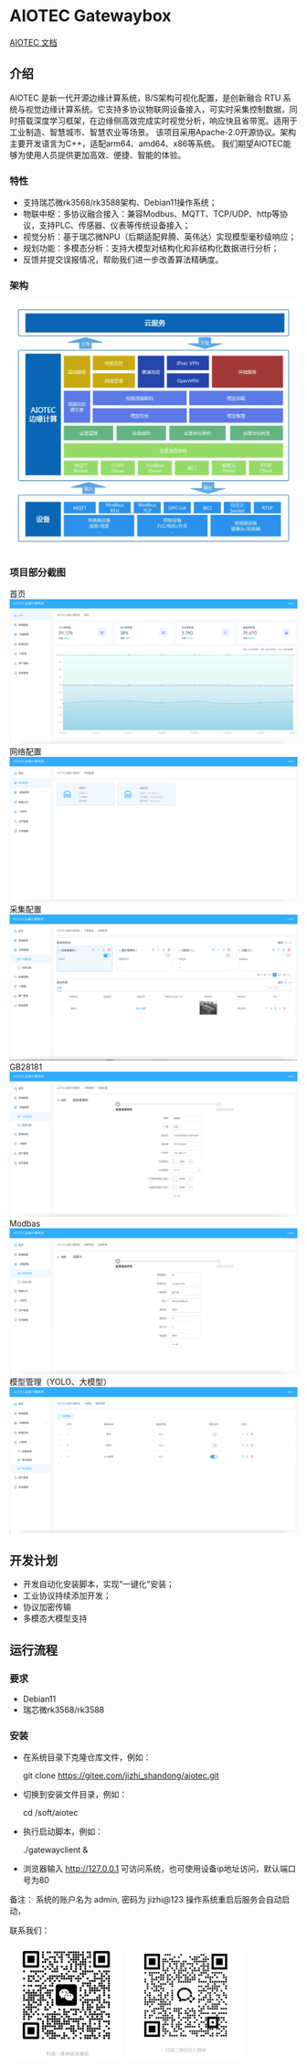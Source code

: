 #  AIOTEC Gatewaybox

[AIOTEC 文档](https://www.yuque.com/shiyuchuxin-ci5ex/wcu9oy)


## 介绍

AIOTEC 是新一代开源边缘计算系统，B/S架构可视化配置，是创新融合 RTU 系统与视觉边缘计算系统。它支持多协议物联网设备接入，可实时采集控制数据，同时搭载深度学习框架，在边缘侧高效完成实时视觉分析，响应快且省带宽。适用于工业制造、智慧城市、智慧农业等场景。
该项目采用Apache-2.0开源协议。架构主要开发语言为C++，适配arm64、amd64、x86等系统。
我们期望AIOTEC能够为使用人员提供更加高效、便捷、智能的体验。


### 特性

- 支持瑞芯微rk3568/rk3588架构、Debian11操作系统；
- 物联中枢：多协议融合接入：兼容Modbus、MQTT、TCP/UDP、http等协议，支持PLC、传感器、仪表等传统设备接入；
- 视觉分析：基于瑞芯微NPU（后期适配昇腾、英伟达）实现模型毫秒级响应；
- 规划功能：多模态分析：支持大模型对结构化和非结构化数据进行分析；
- 反馈并提交误报情况，帮助我们进一步改善算法精确度。

### 架构
![架构](screenshot/AIOTEC%E6%9E%B6%E6%9E%84.png)
### 项目部分截图
首页
![首页](screenshot/AIOTEC-Index.jpg)
网络配置
![网络配置](screenshot/AIOTEC-Network.jpg)
采集配置
![采集配置](screenshot/AIOTEC-Acquisition.jpg)
GB28181
![GB28181](screenshot/AIOTEC-GB28181.jpg)
Modbas
![Modbas](screenshot/AIOTEC-Modbus.jpg)
模型管理（YOLO、大模型）
![模型管理](screenshot/AIOTEC-Model.jpg)


## 开发计划

- 开发自动化安装脚本，实现“一键化”安装；
- 工业协议持续添加开发；
- 协议加密传输
- 多模态大模型支持

## 运行流程

### 要求

- Debian11
- 瑞芯微rk3568/rk3588

### 安装

- 在系统目录下克隆仓库文件，例如：

	git clone https://gitee.com/jizhi_shandong/aiotec.git

- 切换到安装文件目录，例如：

	cd /soft/aiotec

- 执行启动脚本，例如：

	./gatewayclient &
	
- 浏览器输入 http://127.0.0.1 可访问系统，也可使用设备ip地址访问，默认端口号为80

备注：
系统的账户名为 admin, 密码为 jizhi@123
操作系统重启后服务会自动启动，


联系我们：

![微信](screenshot/图片1.jpg)
![群聊](screenshot/图片2.jpg)